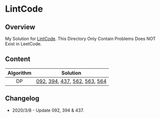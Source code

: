 # LintCode

## Overview
My Solution for [LintCode](https://www.lintcode.com/user/AngelMsger).
This Directory Only Contain Problems Does NOT Exist in LeetCode.

## Content
| Algorithm | Solution |
|:---------:|:--------:|
|DP|[092](092.cpp), [394](394.cpp), [437](437.cpp), [562](562.cpp), [563](563.cpp), [564](564.cpp)|

## Changelog
* 2020/3/8 - Update 092, 394 & 437.